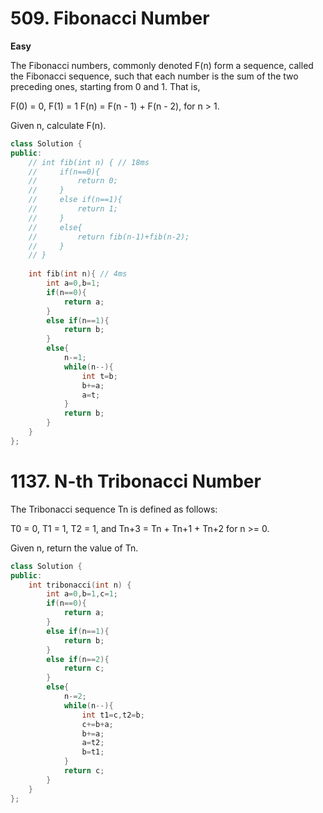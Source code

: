 # 509. Fibonacci Number
**Easy**

The Fibonacci numbers, commonly denoted F(n) form a sequence, called the Fibonacci sequence, such that each number is the sum of the two preceding ones, starting from 0 and 1. That is,

F(0) = 0, F(1) = 1
F(n) = F(n - 1) + F(n - 2), for n > 1.

Given n, calculate F(n).

```c++
class Solution {
public:
    // int fib(int n) { // 18ms
    //     if(n==0){
    //         return 0;
    //     }
    //     else if(n==1){
    //         return 1;
    //     }
    //     else{
    //         return fib(n-1)+fib(n-2);
    //     }
    // }
    
    int fib(int n){ // 4ms
        int a=0,b=1;
        if(n==0){
            return a;
        }
        else if(n==1){
            return b;
        }
        else{
            n-=1;
            while(n--){
                int t=b;
                b+=a;
                a=t;
            }
            return b;
        }
    }
};
```

# 1137. N-th Tribonacci Number
<!-- Easy -->

The Tribonacci sequence Tn is defined as follows: 

T0 = 0, T1 = 1, T2 = 1, and Tn+3 = Tn + Tn+1 + Tn+2 for n >= 0.

Given n, return the value of Tn.

```c++
class Solution {
public:
    int tribonacci(int n) {
        int a=0,b=1,c=1;
        if(n==0){
            return a;
        }
        else if(n==1){
            return b;
        }
        else if(n==2){
            return c;
        }
        else{
            n-=2;
            while(n--){
                int t1=c,t2=b;
                c+=b+a;
                b+=a;
                a=t2;
                b=t1;
            }
            return c;
        }
    }
};
```